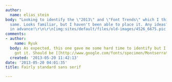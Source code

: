 ```yaml
---
author:
  name: elias_stein
body: "Looking to identify the \"2013\" and \"Font Trends\" which I think are the
  same. Looks familiar, but I haven't been able to place it. Any ideas?\r\n\r\nThanks
  in advance!\r\n\r\n[img:sites/default/files/old-images/4526_6675.pic (1).jpg]"
comments:
- author:
    name: Ryuk
  body: As expected, this one gave me some hard time to identify but I guess I finally
    got it. Should be [[http://www.google.com/fonts/specimen/Montserrat|Montserrat]].
  created: '2013-05-20 11:42:13'
date: '2013-05-20 04:01:35'
title: Fairly standard sans serif

---
```

